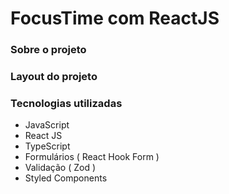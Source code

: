 # FocusTime com ReactJS

### Sobre o projeto

### Layout do projeto

### Tecnologias utilizadas

<ul>
  <li>JavaScript</li>
  <li>React JS</li>
  <li>TypeScript</li>
  <li>Formulários ( React Hook Form )</li>
  <li>Validação ( Zod ) </li>
  <li>Styled Components </li>
</ul>